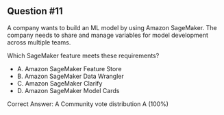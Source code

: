 ## Question #11

A company wants to build an ML model by using Amazon SageMaker. The company needs to share and manage variables for model development across multiple teams.

Which SageMaker feature meets these requirements?

- A. Amazon SageMaker Feature Store
- B. Amazon SageMaker Data Wrangler
- C. Amazon SageMaker Clarify
- D. Amazon SageMaker Model Cards 

Correct Answer: 
A Community vote distribution A (100%)